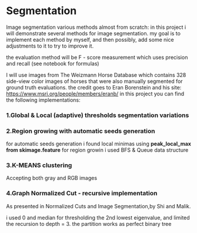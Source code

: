 # Segmentation
Image segmentation various methods almost from scratch:
in this project i will demonstrate several methods for image segmentation. my goal is to implement each method by myself, and then possibly, add some nice adjustments to it to try to improve it.

the evaluation method will be F - score measurement which uses precision and recall (see notebook for formulas)

I will use  images from The Weizmann Horse Database which contains 328 side-view color images of horses that were also manually segmented for ground truth evaluations.
the credit goes to Eran Borenstein and his site: https://www.msri.org/people/members/eranb/
in this project you can find the following implementations:
### 1.Global & Local (adaptive) thresholds segmentation variations
### 2.Region growing with automatic seeds generation
  for automatic seeds generation i found local minimas using **peak_local_max from skimage.feature**
  for region growin i used BFS & Queue data structure
### 3.K-MEANS clustering
 Accepting both gray and RGB images
### 4.Graph Normalized Cut - recursive implementation
 As presented in Normalized Cuts and Image Segmentation,by Shi and Malik.
 
  i used 0 and median for thresholding the 2nd lowest eigenvalue, and limited the recursion to depth = 3. 
  the partition works as perfect binary tree 
